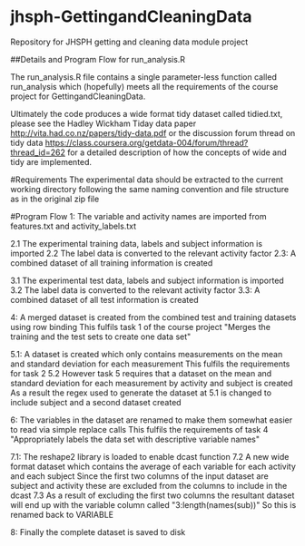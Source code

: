 jhsph-GettingandCleaningData
============================

Repository for JHSPH getting and cleaning data module project 

##Details and Program Flow for run_analysis.R

The run_analysis.R file contains a single parameter-less function called run_analysis
which (hopefully) meets all the requirements of the course project for GettingandCleaningData.

Ultimately the code produces a wide format tidy dataset called tidied.txt, please see 
the Hadley Wickham Tiday data paper http://vita.had.co.nz/papers/tidy-data.pdf or the
discussion forum thread on tidy data https://class.coursera.org/getdata-004/forum/thread?thread_id=262 
for a detailed description of how the concepts of wide and tidy are implemented.

#Requirements
The experimental data should be extracted to the current working directory following the same naming 
convention and file structure as in the original zip file

#Program Flow
1: The variable and activity names are imported from features.txt and activity_labels.txt

2.1 The experimental training data, labels and subject information is imported
2.2 The label data is converted to the relevant activity factor 
2.3: A combined dataset of all training information is created

3.1 The experimental test data, labels and subject information is imported
3.2 The label data is converted to the relevant activity factor 
3.3: A combined dataset of all test information is created 

4: A merged dataset is created from the combined test and training datasets using row binding 
This fulfils task 1 of the course project "Merges the training and the test sets to create one data set"

5.1: A dataset is created which only contains  measurements on the mean and standard deviation for each measurement 
This fulfils the requirements for task 2
5.2 However task 5 requires that a dataset on the mean and standard deviation for each measurement by activity and subject is created 
As a result the regex used to generate the dataset at 5.1 is changed to include subject and a second dataset created


6: The variables in the dataset are renamed to make them somewhat easier to read via simple replace calls 
This fulfils the requirements of task 4 "Appropriately labels the data set with descriptive variable names"

7.1: The reshape2 library is loaded to enable dcast function
7.2  A new wide format dataset which contains the average of each variable for each activity and each subject
Since the first two columns of the input dataset are subject and activity these are excluded from the columns to include in the dcast 
7.3 As a result of excluding the first two columns the resultant dataset will end up with the variable column called "3:length(names(sub))"
So this is renamed back to VARIABLE 

8: Finally the complete dataset is saved to disk 
